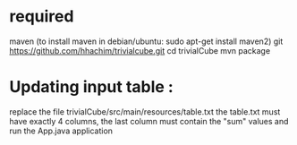 # required
maven (to install maven in debian/ubuntu: sudo apt-get install maven2)
git https://github.com/hhachim/trivialcube.git 
cd trivialCube
mvn package

# Updating input table : 
replace the file trivialCube/src/main/resources/table.txt
the table.txt must have exactly 4 columns, the last column must contain the "sum" values
and run the App.java application
